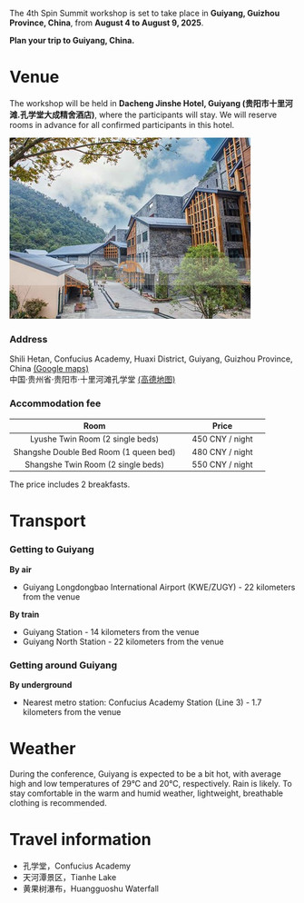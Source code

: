 The 4th Spin Summit workshop is set to take place in **Guiyang, Guizhou Province, China**, from **August 4 to August 9, 2025**. 

**Plan your trip to Guiyang, China.**

# Venue

The workshop will be held in **Dacheng Jinshe Hotel, Guiyang (贵阳市十里河滩.孔学堂大成精舍酒店)**, where the participants will stay. We will reserve rooms in advance for all confirmed participants in this hotel.

![酒店外景](assets/images/Fig1.jpg)
<!-- ![酒店房间](assets/images/Fig4.jpg) -->

### Address

Shili Hetan, Confucius Academy, Huaxi District, Guiyang, Guizhou Province, China [(Google maps)](https://maps.app.goo.gl/3pvcHKPwgRqdGVD37) <br>
中国·贵州省·贵阳市·十里河滩孔学堂 [(高德地图)](https://surl.amap.com/2H4MBvE14dxC)

### Accommodation fee

|                   **Room**                  |                       **Price**                       |
|:-------------------------------------------:|:-----------------------------------------------------:|
|       Lyushe Twin Room (2 single beds)      | &nbsp;&nbsp;&nbsp; 450 CNY / night &nbsp;&nbsp;&nbsp; |
|   Shangshe Double Bed Room (1 queen bed)    | &nbsp;&nbsp;&nbsp; 480 CNY / night &nbsp;&nbsp;&nbsp; |
|      Shangshe Twin Room (2 single beds)     | &nbsp;&nbsp;&nbsp; 550 CNY / night &nbsp;&nbsp;&nbsp; |

The price includes 2 breakfasts.

# Transport

### Getting to Guiyang

**By air**

- Guiyang Longdongbao International Airport (KWE/ZUGY) - 22 kilometers from the venue

**By train**

- Guiyang Station - 14 kilometers from the venue <br>
- Guiyang North Station - 22 kilometers from the venue

### Getting around Guiyang

**By underground**
- Nearest metro station: Confucius Academy Station (Line 3) - 1.7 kilometers from the venue

# Weather

During the conference, Guiyang is expected to be a bit hot, with average high and low temperatures of 29°C and 20°C, respectively. Rain is likely. To stay comfortable in the warm and humid weather, lightweight, breathable clothing is recommended.

# Travel information

- 孔学堂，Confucius Academy
- 天河潭景区，Tianhe Lake
- 黄果树瀑布，Huangguoshu Waterfall
